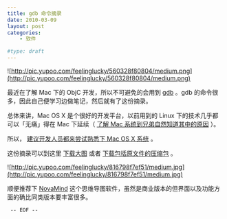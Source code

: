 ```yaml
---
title: gdb 命令摘录
date: 2010-03-09
layout: post
categories:
    - 软件

#type: draft
---
```


![http://pic.yupoo.com/feelinglucky/560328f80804/medium.png](http://pic.yupoo.com/feelinglucky/560328f80804/medium.png)

最近在了解 Mac 下的 ObjC 开发，所以不可避免的会用到  [gdb](http://www.gnu.org/software/gdb/) 。gdb 的命令很多，因此自己便学习边做笔记，然后就有了这份摘录。

总体来讲，Mac OS X 是个很好的开发平台，以前用到的 Linux 下的技术几乎都可以「无痛」得在 Mac 下延续（ [了解 Mac 系统到兄弟自然知道其中的原因](http://en.wikipedia.org/wiki/Mac_OS_X) ）。

所以， [建议开发人员都来尝试熟悉下 Mac OS X 系统](http://blog.youxu.info/2010/02/28/why-mac-os-x-for-programmers/) 。

这份摘录可以到这里 [下载大图](http://www.yupoo.com/photos/feelinglucky/72082507/zoom/) 或者 [下载包括原文件的压缩包](http://files.gracecode.com/2010_03_08/1268027682.zip) 。

![http://pic.yupoo.com/feelinglucky/816798f7ef51/medium.jpg](http://pic.yupoo.com/feelinglucky/816798f7ef51/medium.jpg)

顺便推荐下  [NovaMind](http://www.novamind.com/)  这个思维导图软件，虽然是商业版本的但界面以及功能方面的确比同类版本要丰富很多。

` -- EOF --`
